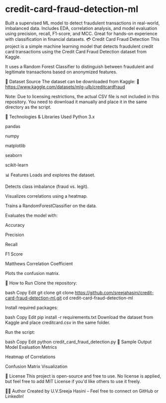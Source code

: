 # credit-card-fraud-detection-ml
Built a supervised ML model to detect fraudulent transactions in real-world, imbalanced data. Includes EDA, correlation analysis, and model evaluation using precision, recall, F1-score, and MCC. Great for hands-on experience with classification in financial datasets.
💳 Credit Card Fraud Detection
This project is a simple machine learning model that detects fraudulent credit card transactions using the Credit Card Fraud Detection dataset from Kaggle.

It uses a Random Forest Classifier to distinguish between fraudulent and legitimate transactions based on anonymized features.

📂 Dataset Source
The dataset can be downloaded from Kaggle:
🔗 https://www.kaggle.com/datasets/mlg-ulb/creditcardfraud

Note: Due to licensing restrictions, the actual CSV file is not included in this repository. You need to download it manually and place it in the same directory as the script.

🧠 Technologies & Libraries Used
Python 3.x

pandas

numpy

matplotlib

seaborn

scikit-learn

📊 Features
Loads and explores the dataset.

Detects class imbalance (fraud vs. legit).

Visualizes correlations using a heatmap.

Trains a RandomForestClassifier on the data.

Evaluates the model with:

Accuracy

Precision

Recall

F1 Score

Matthews Correlation Coefficient

Plots the confusion matrix.

🚀 How to Run
Clone the repository:

bash
Copy
Edit
git clone git clone https://github.com/sreejahasini/credit-card-fraud-detection-ml.git
cd credit-card-fraud-detection-ml

Install required packages:

bash
Copy
Edit
pip install -r requirements.txt
Download the dataset from Kaggle and place creditcard.csv in the same folder.

Run the script:

bash
Copy
Edit
python credit_card_fraud_detection.py
📌 Sample Output
Model Evaluation Metrics

Heatmap of Correlations

Confusion Matrix Visualization

📄 License
This project is open-source and free to use. No license is applied, but feel free to add MIT License if you'd like others to use it freely.

🙋‍♀️ Author
Created by U.V.Sreeja Hasini – Feel free to connect on GitHub or LinkedIn!
